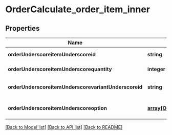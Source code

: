 # OrderCalculate_order_item_inner

## Properties
Name | Type | Description | Notes
------------ | ------------- | ------------- | -------------
**orderUnderscoreitemUnderscoreid** | **string** |  | [default to null]
**orderUnderscoreitemUnderscorequantity** | **integer** |  | [default to null]
**orderUnderscoreitemUnderscorevariantUnderscoreid** | **string** |  | [optional] [default to null]
**orderUnderscoreitemUnderscoreoption** | [**array[OrderCalculateOrderItemInnerOrderItemOptionInner]**](OrderCalculateOrderItemInnerOrderItemOptionInner.md) |  | [optional] [default to null]

[[Back to Model list]](../README.md#documentation-for-models) [[Back to API list]](../README.md#documentation-for-api-endpoints) [[Back to README]](../README.md)


